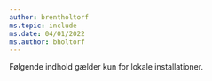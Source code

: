 ```yaml
---
author: brentholtorf
ms.topic: include
ms.date: 04/01/2022
ms.author: bholtorf
---
```

Følgende indhold gælder kun for lokale installationer.